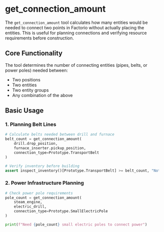 # get_connection_amount

The `get_connection_amount` tool calculates how many entities would be needed to connect two points in Factorio without actually placing the entities. This is useful for planning connections and verifying resource requirements before construction.

## Core Functionality

The tool determines the number of connecting entities (pipes, belts, or power poles) needed between:
- Two positions
- Two entities
- Two entity groups
- Any combination of the above

## Basic Usage

### 1. Planning Belt Lines
```python
# Calculate belts needed between drill and furnace
belt_count = get_connection_amount(
    drill.drop_position,
    furnace_inserter.pickup_position,
    connection_type=Prototype.TransportBelt
)

# Verify inventory before building
assert inspect_inventory()[Prototype.TransportBelt] >= belt_count, "Not enough belts!"
```

### 2. Power Infrastructure Planning
```python
# Check power pole requirements
pole_count = get_connection_amount(
    steam_engine,
    electric_drill,
    connection_type=Prototype.SmallElectricPole
)

print(f"Need {pole_count} small electric poles to connect power")
```